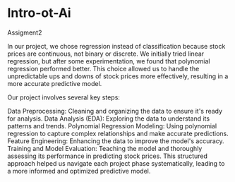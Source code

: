 # Intro-ot-Ai
Assigment2

In our project, we chose regression instead of classification because stock prices are continuous, not binary or discrete. We initially tried linear regression, but after some experimentation, we found that polynomial regression performed better. This choice allowed us to handle the unpredictable ups and downs of stock prices more effectively, resulting in a more accurate predictive model.

Our project involves several key steps:

Data Preprocessing: Cleaning and organizing the data to ensure it's ready for analysis.
Data Analysis (EDA): Exploring the data to understand its patterns and trends.
Polynomial Regression Modeling: Using polynomial regression to capture complex relationships and make accurate predictions.
Feature Engineering: Enhancing the data to improve the model's accuracy.
Training and Model Evaluation: Teaching the model and thoroughly assessing its performance in predicting stock prices.
This structured approach helped us navigate each project phase systematically, leading to a more informed and optimized predictive model.

